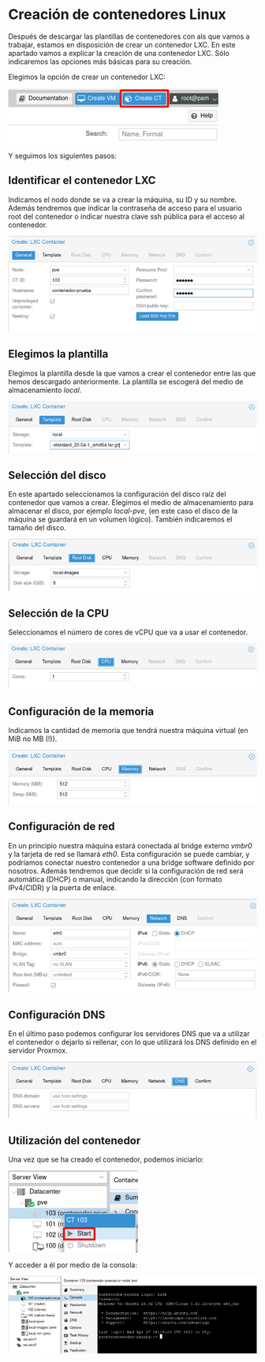 # Creación de contenedores Linux

Después de descargar las plantillas de contenedores con als que vamos a trabajar, estamos en disposición de crear un contenedor LXC. En este apartado vamos a explicar la creación de una contenedor LXC. Sólo indicaremos las opciones más básicas para su creación.

Elegimos la opción de crear un contenedor LXC:

![img](img/lxc1.png)

Y seguimos los siguientes pasos:

## Identificar el contenedor LXC

Indicamos el nodo donde se va a crear la máquina, su ID y su nombre. Además tendremos que indicar la contraseña de acceso para el usuario root del contenedor o indicar nuestra clave ssh pública para el acceso al contenedor.

![img](img/lxc2.png)

## Elegimos la plantilla 

Elegimos la plantilla desde la que vamos a crear el contenedor entre las que hemos descargado anteriormente. La plantilla se escogerá del medio de almacenamiento *local*. 

![img](img/lxc3.png)

## Selección del disco

En este apartado seleccionamos la configuración del disco raíz del contenedor que vamos a crear. Elegimos el medio de almacenamiento para almacenar el disco, por ejemplo *local-pve*, (en este caso el disco de la máquina se guardará en un volumen lógico). También indicaremos el tamaño del disco.

![img](img/lxc4.png)

## Selección de la CPU

Seleccionamos el número de cores de vCPU que va a usar el contenedor.

![img](img/lxc5.png)

## Configuración de la memoria

Indicamos la cantidad de memoria que tendrá nuestra máquina virtual (en MiB no MB (!)).

![img](img/lxc6.png)

## Configuración de red

En un principio nuestra máquina estará conectada al bridge externo *vmbr0*  y la tarjeta de red se llamará *eth0*. Esta configuración se puede cambiar, y podríamos conectar nuestro contenedor a una bridge software definido por nosotros. Además tendremos que decidir si la configuración de red será automática (DHCP) o manual, indicando la dirección (con formato IPv4/CIDR) y la puerta de enlace.

![img](img/lxc7.png)

## Configuración DNS

En el último paso podemos configurar los servidores DNS que va a utilizar el contenedor o dejarlo si rellenar, con lo que utilizará los DNS definido en el servidor Proxmox.

![img](img/lxc8.png)

## Utilización del contenedor

Una vez que se ha creado el contenedor, podemos iniciarlo:

![img](img/lxc9.png)

Y acceder a él por medio de la consola:

![img](img/lxc10.png)